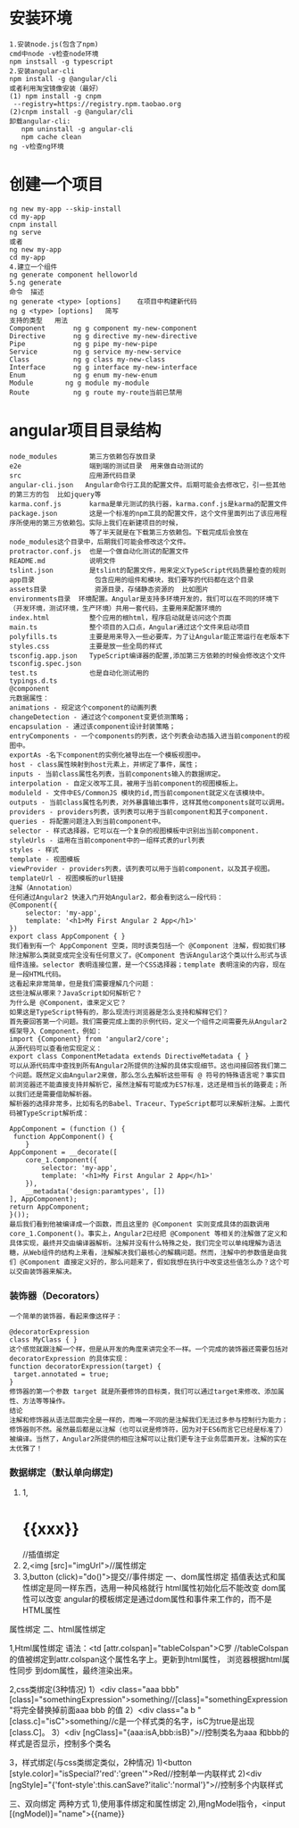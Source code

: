 # 安装环境
    1.安装node.js(包含了npm)
    cmd中node -v检查node环境
    npm instsall -g typescript
    2.安装angular-cli
    npm install -g @angular/cli
    或者利用淘宝镜像安装（最好）
    (1) npm install -g cnpm 
     --registry=https://registry.npm.taobao.org
    (2)cnpm install -g @angular/cli
    卸载angular-cli:
       npm uninstall -g angular-cli  
       npm cache clean  
    ng -v检查ng环境
 # 创建一个项目
    ng new my-app --skip-install
    cd my-app
    cnpm install
    ng serve
    或者
    ng new my-app
    cd my-app
    4.建立一个组件
    ng generate component helloworld
    5.ng generate
    命令	描述
    ng generate <type> [options]	在项目中构建新代码
    ng g <type> [options]	简写
    支持的类型	用法
    Component	    ng g component my-new-component
    Directive   	ng g directive my-new-directive
    Pipe	        ng g pipe my-new-pipe
    Service     	ng g service my-new-service
    Class	        ng g class my-new-class
    Interface	    ng g interface my-new-interface
    Enum	        ng g enum my-new-enum
    Module	      ng g module my-module
    Route	        ng g route my-route当前已禁用
 # angular项目目录结构
    node_modules        第三方依赖包存放目录
    e2e                 端到端的测试目录  用来做自动测试的
    src                 应用源代码目录  
    angular-cli.json   Angular命令行工具的配置文件。后期可能会去修改它，引一些其他的第三方的包  比如jquery等
    karma.conf.js       karma是单元测试的执行器，karma.conf.js是karma的配置文件
    package.json        这是一个标准的npm工具的配置文件，这个文件里面列出了该应用程序所使用的第三方依赖包。实际上我们在新建项目的时候，
                        等了半天就是在下载第三方依赖包。下载完成后会放在node_modules这个目录中，后期我们可能会修改这个文件。
    protractor.conf.js  也是一个做自动化测试的配置文件
    README.md           说明文件
    tslint.json         是tslint的配置文件，用来定义TypeScript代码质量检查的规则
    app目录               包含应用的组件和模块，我们要写的代码都在这个目录
    assets目录            资源目录，存储静态资源的  比如图片
    environments目录  环境配置。Angular是支持多环境开发的，我们可以在不同的环境下（开发环境，测试环境，生产环境）共用一套代码，主要用来配置环境的
    index.html          整个应用的根html，程序启动就是访问这个页面
    main.ts             整个项目的入口点，Angular通过这个文件来启动项目
    polyfills.ts        主要是用来导入一些必要库，为了让Angular能正常运行在老版本下
    styles.css          主要是放一些全局的样式
    tsconfig.app.json   TypeScript编译器的配置,添加第三方依赖的时候会修改这个文件
    tsconfig.spec.json  
    test.ts             也是自动化测试用的
    typings.d.ts        
    @component
    元数据属性：
    animations - 规定这个component的动画列表
    changeDetection - 通过这个component变更侦测策略；
    encapsulation - 通过该component设计封装策略；
    entryComponents - 一个components的列表，这个列表会动态插入进当前component的视图中。
    exportAs -名下component的实例化被导出在一个模板视图中。
    host - class属性映射到host元素上，并绑定了事件，属性；
    inputs - 当前class属性名列表，当前components输入的数据绑定。
    interpolation - 自定义改写工具，被用于当前component的视图模板上。
    moduleld - 文件中ES/CommonJS 模块的id,而当前component就定义在该模块中。
    outputs - 当前class属性名列表，对外暴露输出事件，这样其他components就可以调用。
    providers - providers列表，该列表可以用于当前component和其子component.
    queries - 将配置问题注入到当前component中。
    selector - 样式选择器，它可以在一个复杂的视图模板中识别出当前component.
    styleUrls - 运用在当前component中的一组样式表的url列表
    styles - 样式
    template - 视图模板
    viewProvider - providers列表，该列表可以用于当前component，以及其子视图。
    templateUrl - 视图模板的url链接
    注解（Annotation）
    任何通过Angular2 快速入门开始Angular2，都会看到这么一段代码：
    @Component({
        selector: 'my-app',
        template: '<h1>My First Angular 2 App</h1>'
    })
    export class AppComponent { }
    我们看到有一个 AppComponent 空类，同时该类包括一个 @Component 注解，假如我们移除注解那么类就变成完全没有任何意义了。@Component 告诉Angular这个类以什么形式与该组件连接。selector 表明连接位置，是一个CSS选择器；template 表明渲染的内容，现在是一段HTML代码。
    这看起来非常简单，但是我们需要理解几个问题：
    这些注解从哪来？JavaScript如何解析它？
    为什么是 @Component，谁来定义它？
    如果这是TypeScript特有的，那么现流行浏览器是怎么支持和解释它们？
    首先要回答第一个问题。我们需要完成上面的示例代码，定义一个组件之间需要先从Angular2框架导入 Component，例如：
    import {Component} from 'angular2/core';
    从源代码可以查看他实现定义：
    export class ComponentMetadata extends DirectiveMetadata { }
    可以从源代码库中查找到所有Angular2所提供的注解的具体实现细节。这也间接回答我们第二个问题。既然定义由Angular2来做，那么怎么去解析这些带有 @ 符号的特殊语言呢？事实目前浏览器还不能直接支持并解析它，虽然注解有可能成为ES7标准，这还是相当长的路要走；所以我们还是需要借助解析器。
    解析器的选择非常多，比如有名的Babel、Traceur、TypeScript都可以来解析注解。上面代码被TypeScript解析成：

    AppComponent = (function () {
     function AppComponent() {
        }
    AppComponent = __decorate([
        core_1.Component({
            selector: 'my-app',
            template: '<h1>My First Angular 2 App</h1>'
        }), 
        __metadata('design:paramtypes', [])
    ], AppComponent);
    return AppComponent;
    }());
    最后我们看到他被编译成一个函数，而且这里的 @Component 实则变成具体的函数调用 core_1.Component()。事实上，Angular2已经把 @Component 等相关的注解做了定义和具体实现，最终并交由编译器解析。注解并没有什么特殊之处，我们完全可以单纯理解为语法糖，从Web组件的结构上来看，注解解决我们最核心的解耦问题。然而，注解中的参数值是由我们 @Component 直接定义好的，那么问题来了，假如我想在执行中改变这些值怎么办？这个可以交由装饰器来解决。

   ### 装饰器（Decorators）

    一个简单的装饰器，看起来像这样子：

    @decoratorExpression
    class MyClass { }
    这个感觉就跟注解一个样，但是从开发的角度来讲完全不一样。一个完成的装饰器还需要包括对 decoratorExpression 的具体实现：
    function decoratorExpression(target) {
     target.annotated = true;
    }
    修饰器的第一个参数 target 就是所要修饰的目标类，我们可以通过target来修改、添加属性、方法等等操作。
    结论
    注解和修饰器从语法层面完全是一样的，而唯一不同的是注解我们无法过多参与控制行为能力；修饰器则不然。虽然最后都是以注解（也可以说是修饰符，因为对于ES6而言它已经是标准了）被编译。当然了，Angular2所提供的相应注解可以让我们更专注于业务层面开发。注解的实在太优雅了！
 ### 数据绑定（默认单向绑定)
1. 1,<h1>{{xxx}}</h1>//插值绑定
1. 2,<img [src]="imgUrl">//属性绑定
1. 3,button (click)="do()">提交</button>//事件绑定
一、dom属性绑定
插值表达式和属性绑定是同一样东西，选用一种风格就行
html属性初始化后不能改变
dom属性可以改变
angular的模板绑定是通过dom属性和事件来工作的，而不是HTML属性

属性绑定
二、html属性绑定

1,Html属性绑定
语法：<td [attr.colspan]="tableColspan">C罗<td> //tableColspan的值被绑定到attr.colspan这个属性名字上。更新到html属性， 浏览器根据html属性同步
到dom属性，最终渲染出来。

2,css类绑定(3种情况)
1）<div class="aaa bbb" [class]="somethingExpression">something</div>//[class]="somethingExpression"将完全替换掉前面aaa bbb 的值
2）<div class="a b " [class.c]="isC">something</div>//c是一个样式类的名字，isC为true是出现[class.C]。
3）<div [ngClass]="{aaa:isA,bbb:isB}"></div>//控制类名为aaa 和bbb的样式是否显示，控制多个类名

3，样式绑定(与css类绑定类似，2种情况)
1)<button [style.color]="isSpecial?'red':'green'">Red</button>//控制单一内联样式
2)<div [ngStyle]="{'font-style':this.canSave?'italic':'normal'}"></div>//控制多个内联样式

三、双向绑定
两种方式
1),使用事件绑定和属性绑定
2),用ngModel指令，<input [(ngModel)]="name">{{name}}



